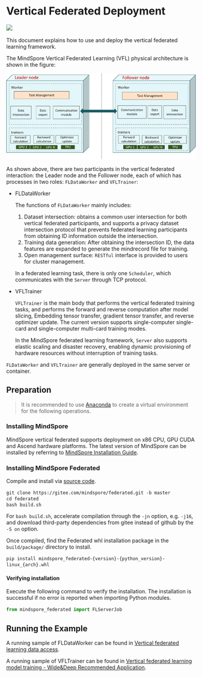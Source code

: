 # Vertical Federated Deployment

<a href="https://gitee.com/mindspore/docs/blob/master/docs/federated/docs/source_en/deploy_vfl.md" target="_blank"><img src="https://mindspore-website.obs.cn-north-4.myhuaweicloud.com/website-images/r2.0/resource/_static/logo_source_en.png"></a>

This document explains how to use and deploy the vertical federated learning framework.

The MindSpore Vertical Federated Learning (VFL) physical architecture is shown in the figure:

![](./images/deploy_VFL_en.png)

As shown above, there are two participants in the vertical federated interaction: the Leader node and the Follower node, each of which has processes in two roles: `FLDataWorker` and `VFLTrainer`:

- FLDataWorker

    The functions of `FLDataWorker` mainly includes:

    1. Dataset intersection: obtains a common user intersection for both vertical federated participants, and supports a privacy dataset intersection protocol that prevents federated learning participants from obtaining ID information outside the intersection.
    2. Training data generation: After obtaining the intersection ID, the data features are expanded to generate the mindrecord file for training.
    3. Open management surface: `RESTful` interface is provided to users for cluster management.

    In a federated learning task, there is only one `Scheduler`, which communicates with the `Server` through TCP protocol.

- VFLTrainer

    `VFLTrainer` is the main body that performs the vertical federated training tasks, and performs the forward and reverse computation after model slicing, Embedding tensor transfer, gradient tensor transfer, and reverse optimizer update. The current version supports single-computer single-card and single-computer multi-card training modes.

    In the MindSpore federated learning framework, `Server` also supports elastic scaling and disaster recovery, enabling dynamic provisioning of hardware resources without interruption of training tasks.

`FLDataWorker` and `VFLTrainer` are generally deployed in the same server or container.

## Preparation

> It is recommended to use [Anaconda](https://www.anaconda.com/) to create a virtual environment for the following operations.

### Installing MindSpore

MindSpore vertical federated supports deployment on x86 CPU, GPU CUDA and Ascend hardware platforms. The latest version of MindSpore can be installed by referring to [MindSpore Installation Guide](https://www.mindspore.cn/install).

### Installing MindSpore Federated

Compile and install via [source code](https://gitee.com/mindspore/federated).

```shell
git clone https://gitee.com/mindspore/federated.git -b master
cd federated
bash build.sh
```

For `bash build.sh`, accelerate compilation through the `-jn` option, e.g. `-j16`, and download third-party dependencies from gitee instead of github by the `-S on` option.

Once compiled, find the Federated whl installation package in the `build/package/` directory to install.

```shell
pip install mindspore_federated-{version}-{python_version}-linux_{arch}.whl
```

#### Verifying installation

Execute the following command to verify the installation. The installation is successful if no error is reported when importing Python modules.

```python
from mindspore_federated import FLServerJob
```

## Running the Example

A running sample of FLDataWorker can be found in [Vertical federated learning data access](https://www.mindspore.cn/federated/docs/en/master/data_join.html).

A running sample of VFLTrainer can be found in [Vertical federated learning model training - Wide&Deep Recommended Application](https://www.mindspore.cn/federated/docs/en/master/split_wnd_application.html).
